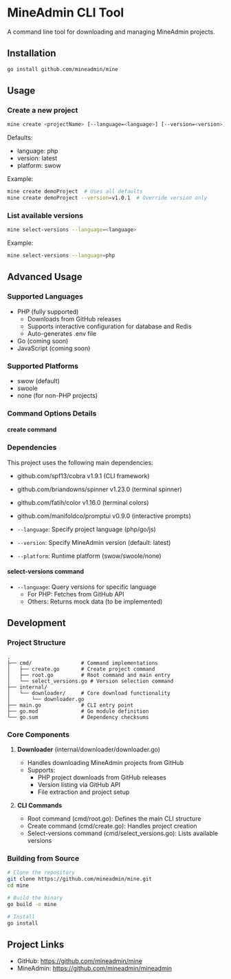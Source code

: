 # MineAdmin CLI Tool

A command line tool for downloading and managing MineAdmin projects.

## Installation

```bash
go install github.com/mineadmin/mine
```

## Usage

### Create a new project

```bash
mine create <projectName> [--language=<language>] [--version=<version>] [--platform=<platform>]
```

Defaults:
- language: php
- version: latest
- platform: swow

Example:
```bash
mine create demoProject  # Uses all defaults
mine create demoProject --version=v1.0.1  # Override version only
```

### List available versions

```bash
mine select-versions --language=<language>
```

Example:
```bash
mine select-versions --language=php
```

## Advanced Usage

### Supported Languages

- PHP (fully supported)
  - Downloads from GitHub releases
  - Supports interactive configuration for database and Redis
  - Auto-generates .env file
- Go (coming soon)
- JavaScript (coming soon)

### Supported Platforms

- swow (default)
- swoole
- none (for non-PHP projects)

### Command Options Details

#### create command

### Dependencies
This project uses the following main dependencies:
- github.com/spf13/cobra v1.9.1 (CLI framework)
- github.com/briandowns/spinner v1.23.0 (terminal spinner)
- github.com/fatih/color v1.16.0 (terminal colors)
- github.com/manifoldco/promptui v0.9.0 (interactive prompts)

- `--language`: Specify project language (php/go/js)
- `--version`: Specify MineAdmin version (default: latest)
- `--platform`: Runtime platform (swow/swoole/none)

#### select-versions command
- `--language`: Query versions for specific language
  - For PHP: Fetches from GitHub API
  - Others: Returns mock data (to be implemented)

## Development

### Project Structure

```
.
├── cmd/                # Command implementations
│   ├── create.go       # Create project command
│   ├── root.go         # Root command and main entry
│   └── select_versions.go # Version selection command
├── internal/
│   └── downloader/     # Core download functionality
│       └── downloader.go
├── main.go             # CLI entry point
├── go.mod              # Go module definition
└── go.sum              # Dependency checksums
```

### Core Components

1. **Downloader** (internal/downloader/downloader.go)
   - Handles downloading MineAdmin projects from GitHub
   - Supports:
     - PHP project downloads from GitHub releases
     - Version listing via GitHub API
     - File extraction and project setup

2. **CLI Commands**
   - Root command (cmd/root.go): Defines the main CLI structure
   - Create command (cmd/create.go): Handles project creation
   - Select-versions command (cmd/select_versions.go): Lists available versions

### Building from Source

```bash
# Clone the repository
git clone https://github.com/mineadmin/mine.git
cd mine

# Build the binary
go build -o mine

# Install
go install
```

## Project Links

- GitHub: https://github.com/mineadmin/mine
- MineAdmin: https://github.com/mineadmin/mineadmin